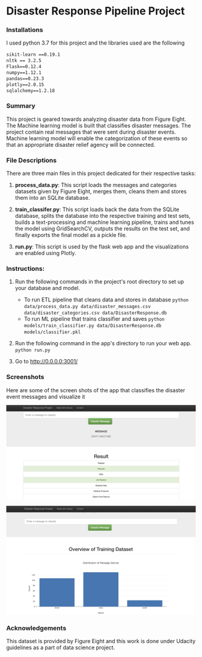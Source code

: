 # Disaster Response Pipeline Project
    
### Installations
I used python 3.7 for this project and the libraries used are the following

    sikit-learn ==0.19.1
    nltk == 3.2.5
    Flask==0.12.4
    numpy==1.12.1
    pandas==0.23.3
    plotly==2.0.15
    sqlalchemy==1.2.18

### Summary

This project is geared towards analyzing disaster data from Figure Eight. 
The Machine learning model is built that classifies disaster messages. 
The project contain real messages that were sent during disaster events. 
Machine learning model will enable the categorization of these events 
so that an appropriate disaster relief agency will be connected.


### File Descriptions

There are three main files in this project dedicated for their respective tasks:

1. **process_data.py**: This script loads the messages and categories datasets 
given by Figure Eight, merges them, cleans them and stores them into an SQLite
database.

2. **train_classifer.py**: This script loads back the data from the SQLite 
database, splits the database into the respective training and test sets, builds 
a text-processing and machine learning pipeline, trains and tunes the model 
using GridSearchCV, outputs the results on the test set, and finally exports the
final model as a pickle file.

3. **run.py**: This script is used by the flask web app and the visualizations 
are enabled using Plotly.


### Instructions:
1. Run the following commands in the project's root directory to set up your database and model.

    - To run ETL pipeline that cleans data and stores in database
        `python data/process_data.py data/disaster_messages.csv data/disaster_categories.csv data/DisasterResponse.db`
    - To run ML pipeline that trains classifier and saves
        `python models/train_classifier.py data/DisasterResponse.db models/classifier.pkl`

2. Run the following command in the app's directory to run your web app.
    `python run.py`

3. Go to http://0.0.0.0:3001/

### Screenshots
Here are some of the screen shots of the app that classifies the disaster event
messages and visualize it

![Alt text](classification.png?raw=true)

![Alt text](visualization.png?raw=true)

### Acknowledgements

This dataset is provided by Figure Eight and this work is done under Udacity
guidelines as a part of data science project.